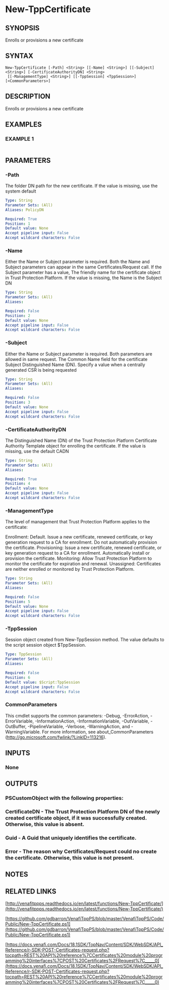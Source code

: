 # New-TppCertificate

## SYNOPSIS
Enrolls or provisions a new certificate

## SYNTAX

```
New-TppCertificate [-Path] <String> [[-Name] <String>] [[-Subject] <String>] [-CertificateAuthorityDN] <String>
 [[-ManagementType] <String>] [[-TppSession] <TppSession>] [<CommonParameters>]
```

## DESCRIPTION
Enrolls or provisions a new certificate

## EXAMPLES

### EXAMPLE 1
```

```

## PARAMETERS

### -Path
The folder DN path for the new certificate.
If the value is missing, use the system default

```yaml
Type: String
Parameter Sets: (All)
Aliases: PolicyDN

Required: True
Position: 1
Default value: None
Accept pipeline input: False
Accept wildcard characters: False
```

### -Name
Either the Name or Subject parameter is required.
Both the Name and Subject parameters can appear in the same Certificates/Request call.
If the Subject parameter has a value, The friendly name for the certificate object in Trust Protection Platform.
If the value is missing, the Name is the Subject DN

```yaml
Type: String
Parameter Sets: (All)
Aliases:

Required: False
Position: 2
Default value: None
Accept pipeline input: False
Accept wildcard characters: False
```

### -Subject
Either the Name or Subject parameter is required.
Both parameters are allowed in same request.
The Common Name field for the certificate Subject Distinguished Name (DN).
Specify a value when a centrally generated CSR is being requested

```yaml
Type: String
Parameter Sets: (All)
Aliases:

Required: False
Position: 3
Default value: None
Accept pipeline input: False
Accept wildcard characters: False
```

### -CertificateAuthorityDN
The Distinguished Name (DN) of the Trust Protection Platform Certificate Authority Template object for enrolling the certificate.
If the value is missing, use the default CADN

```yaml
Type: String
Parameter Sets: (All)
Aliases:

Required: True
Position: 4
Default value: None
Accept pipeline input: False
Accept wildcard characters: False
```

### -ManagementType
The level of management that Trust Protection Platform applies to the certificate:

Enrollment: Default.
Issue a new certificate, renewed certificate, or key generation request to a CA for enrollment.
Do not automatically provision the certificate.
Provisioning:  Issue a new certificate, renewed certificate, or key generation request to a CA for enrollment.
Automatically install or provision the certificate.
Monitoring:  Allow Trust Protection Platform to monitor the certificate for expiration and renewal.
Unassigned: Certificates are neither enrolled or monitored by Trust Protection Platform.

```yaml
Type: String
Parameter Sets: (All)
Aliases:

Required: False
Position: 5
Default value: None
Accept pipeline input: False
Accept wildcard characters: False
```

### -TppSession
Session object created from New-TppSession method. 
The value defaults to the script session object $TppSession.

```yaml
Type: TppSession
Parameter Sets: (All)
Aliases:

Required: False
Position: 6
Default value: $Script:TppSession
Accept pipeline input: False
Accept wildcard characters: False
```

### CommonParameters
This cmdlet supports the common parameters: -Debug, -ErrorAction, -ErrorVariable, -InformationAction, -InformationVariable, -OutVariable, -OutBuffer, -PipelineVariable, -Verbose, -WarningAction, and -WarningVariable.
For more information, see about_CommonParameters (http://go.microsoft.com/fwlink/?LinkID=113216).

## INPUTS

### None
## OUTPUTS

### PSCustomObject with the following properties:
###     CertificateDN - The Trust Protection Platform DN of the newly created certificate object, if it was successfully created. Otherwise, this value is absent.
###     Guid - A Guid that uniquely identifies the certificate.
###     Error - The reason why Certificates/Request could no create the certificate. Otherwise, this value is not present.
## NOTES

## RELATED LINKS

[http://venafitppps.readthedocs.io/en/latest/functions/New-TppCertificate/](http://venafitppps.readthedocs.io/en/latest/functions/New-TppCertificate/)

[https://github.com/gdbarron/VenafiTppPS/blob/master/VenafiTppPS/Code/Public/New-TppCertificate.ps1](https://github.com/gdbarron/VenafiTppPS/blob/master/VenafiTppPS/Code/Public/New-TppCertificate.ps1)

[https://docs.venafi.com/Docs/18.1SDK/TopNav/Content/SDK/WebSDK/API_Reference/r-SDK-POST-Certificates-request.php?tocpath=REST%20API%20reference%7CCertificates%20module%20programming%20interfaces%7CPOST%20Certificates%2FRequest%7C_____0](https://docs.venafi.com/Docs/18.1SDK/TopNav/Content/SDK/WebSDK/API_Reference/r-SDK-POST-Certificates-request.php?tocpath=REST%20API%20reference%7CCertificates%20module%20programming%20interfaces%7CPOST%20Certificates%2FRequest%7C_____0)

